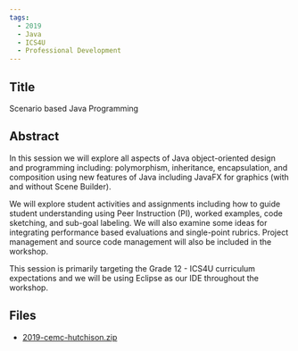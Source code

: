 ```yaml
---
tags:
  - 2019
  - Java
  - ICS4U
  - Professional Development
---
```

    
## Title

Scenario based Java Programming

## Abstract

In this session we will explore all aspects of Java object-oriented design and programming including: polymorphism, inheritance, encapsulation, and composition using new features of Java including  JavaFX for graphics (with and without Scene Builder). 

We will explore student activities and assignments including how to guide student understanding using Peer Instruction (PI), worked examples, code sketching, and sub-goal labeling. We will also examine some ideas for integrating performance based evaluations and single-point rubrics. Project management and source code management will also be included in the workshop.

This session is primarily targeting the Grade 12 - ICS4U curriculum expectations and we will be using Eclipse as our IDE throughout the workshop.

## Files

- [2019-cemc-hutchison.zip](resources/2019/Grant_Hutchison/2019-cemc-hutchison.zip)
